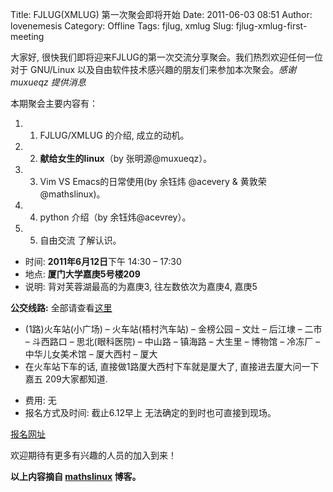 Title: FJLUG(XMLUG) 第一次聚会即将开始
Date: 2011-06-03 08:51
Author: lovenemesis
Category: Offline
Tags: fjlug, xmlug
Slug: fjlug-xmlug-first-meeting

大家好,
很快我们即将迎来FJLUG的第一次交流分享聚会。我们热烈欢迎任何一位对于
GNU/Linux 以及自由软件技术感兴趣的朋友们来参加本次聚会。*感谢 muxueqz
提供消息*

本期聚会主要内容有：

1.  1. FJLUG/XMLUG 的介绍, 成立的动机。
2.  2. **献给女生的linux**（by 张明源@muxueqz）。
3.  3. Vim VS Emacs的日常使用(by 余钰炜 @acevery & 黄敦荣@mathslinux)。
4.  4. python 介绍（by 余钰炜@acevrey）。
5.  5. 自由交流 了解认识。

-   时间: **2011年6月12日**下午 14:30 – 17:30
-   地点: **厦门大学嘉庚5号楼209**
-   说明: 背对芙蓉湖最高的为嘉庚3, 往左数依次为嘉庚4, 嘉庚5

**公交线路:** 全部请查看[这里](http://map.sogou.com/@3h1z7)

-   (1路)火车站(小广场) – 火车站(梧村汽车站) – 金榜公园 – 文灶 – 后江埭
    – 二市 – 斗西路口 – 思北(眼科医院) – 中山路 – 镇海路 – 大生里 –
    博物馆 – 冷冻厂 – 中华儿女美术馆 – 厦大西村 – 厦大
-   在火车站下车的话, 直接做1路厦大西村下车就是厦大了,
    直接进去厦大问一下嘉五 209大家都知道.

<!-- -->

-   费用: 无
-   报名方式及时间: 截止6.12早上 无法确定的到时也可直接到现场。

[报名网址](https://creator.baihui.com/muxueqz/fjlug-/#Form:fjlug)

欢迎期待有更多有兴趣的人员的加入到来！

**以上内容摘自 [mathslinux](http://www.xiamenlug.org/?p=21) 博客。**

